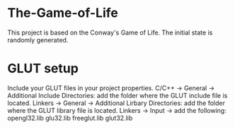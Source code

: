 The-Game-of-Life
================

This project is based on the Conway's Game of Life. The initial state is randomly generated.

GLUT setup
==========

Include your GLUT files in your project properties.
C/C++ -> General -> Additional Include Directories: add the folder where the GLUT include file is located.
Linkers -> General -> Additional Lirbary Directories: add the folder where the GLUT library file is located.
Linkers -> Input -> add the following:
opengl32.lib
glu32.lib
freeglut.lib
glut32.lib
